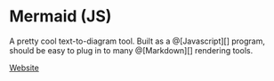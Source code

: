 # Mermaid (JS)

A pretty cool text-to-diagram tool. Built as a @[Javascript][] program,
should be easy to plug in to many @[Markdown][] rendering tools.

[Website](https://mermaid-js.github.io/mermaid/)
